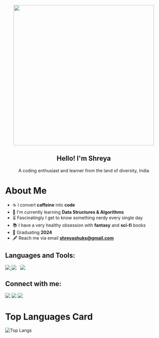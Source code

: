 <p align="center">
 <img width="100px" src="https://image.freepik.com/free-vector/programmer-working-web-development-code-engineer-programming-python-php-java-script-computer_90220-249.jpg" style="width: 450px; user-select: auto;"/>
 <h2 align="center">Hello! I'm Shreya</h2>
 <p align="center">A coding enthusiast and learner from the land of diversity, India</p>


# About Me 

- ☕ I convert <b>caffeine</b> into <b>code</b>  
- 📜 I'm currently learning <b>Data Structures & Algorithms</b>
- ⏳ Fascinatingly I get to know something nerdy every single day
- 📚 I have a very healthy obsession with <b>fantasy</b> and <b>sci-fi</b> books
- 📖 Graduating <b>2024</b> 
- 🖋️ Reach me via email <a href="mailto:shreyashuks@gmail.com"><b>shreyashuks@gmail.com</b></a>
 



## Languages and Tools:

<p align="left"> 
    <a href="https://www.python.org" target="_blank"> <img src="https://img.icons8.com/color/48/000000/python.png"/> </a> 
    <a style="padding-right:8px;" href="https://isocpp.org/" target="_blank"> <img src="https://img.icons8.com/color/48/000000/c-plus-plus-logo.png"/></a> 
    <a style="padding-right:8px;" href="https://devdocs.io/c/" target="_blank"><img src="https://img.icons8.com/color/48/000000/c-programming.png"/> </a>

## Connect with me:
<p align="left">

<a href = "www.linkedin.com/in/ablazecodes
"><img src="https://img.icons8.com/fluent/48/000000/linkedin.png"/></a>
<a href = "https://www.instagram.com/thegalaxydreamer/"><img src="https://img.icons8.com/fluent/48/000000/instagram-new.png"/></a>
<a href = "https://bindedbyletters.blogspot.com/"><img src="https://img.icons8.com/color/48/000000/blogger.png"/></a>

</p>

# Top Languages Card


![Top Langs](https://github-readme-stats.vercel.app/api/top-langs/?username=ablazecodes)
```

